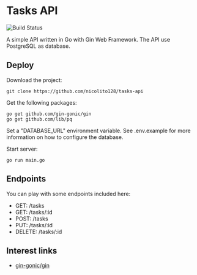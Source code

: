 # Tasks API
![Build Status](https://github.com/nicolito128/tasks-api/workflows/Go/badge.svg)

A simple API written in Go with Gin Web Framework. The API use PostgreSQL as database.

## Deploy
Download the project:

    git clone https://github.com/nicolito128/tasks-api

Get the following packages:

    go get github.com/gin-gonic/gin
    go get github.com/lib/pq

Set a "DATABASE_URL" environment variable. See .env.example for more information on how to configure the database.

Start server:

    go run main.go

## Endpoints
You can play with some endpoints included here:

* GET: /tasks
* GET: /tasks/:id
* POST: /tasks
* PUT: /tasks/:id
* DELETE: /tasks/:id

## Interest links
* [gin-gonic/gin][1]

[1]: https://github.com/gin-gonic/gin